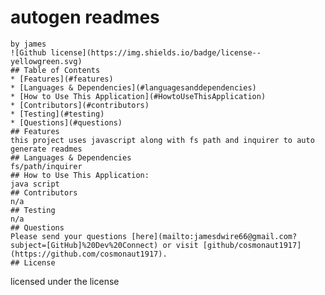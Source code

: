 # autogen readmes
    by james
    ![Github license](https://img.shields.io/badge/license--yellowgreen.svg)
    ## Table of Contents 
    * [Features](#features)
    * [Languages & Dependencies](#languagesanddependencies)
    * [How to Use This Application](#HowtoUseThisApplication)
    * [Contributors](#contributors)
    * [Testing](#testing)
    * [Questions](#questions)
    ## Features
    this project uses javascript along with fs path and inquirer to auto generate readmes
    ## Languages & Dependencies
    fs/path/inquirer
    ## How to Use This Application:
    java script
    ## Contributors
    n/a
    ## Testing
    n/a
    ## Questions
    Please send your questions [here](mailto:jamesdwire66@gmail.com?subject=[GitHub]%20Dev%20Connect) or visit [github/cosmonaut1917](https://github.com/cosmonaut1917).
    ## License
licensed under the  license
    